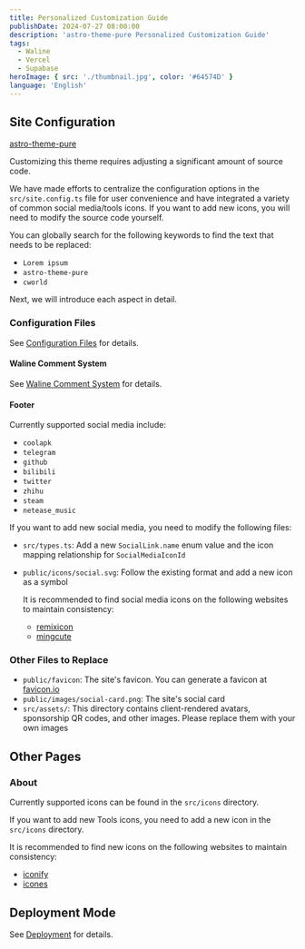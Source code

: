 ```yaml
---
title: Personalized Customization Guide
publishDate: 2024-07-27 08:00:00
description: 'astro-theme-pure Personalized Customization Guide'
tags:
  - Waline
  - Vercel
  - Supabase
heroImage: { src: './thumbnail.jpg', color: '#64574D' }
language: 'English'
---
```


## Site Configuration

[astro-theme-pure](https://github.com/cworld1/astro-theme-pure)

Customizing this theme requires adjusting a significant amount of source code.

We have made efforts to centralize the configuration options in the `src/site.config.ts` file for user convenience and have integrated a variety of common social media/tools icons. If you want to add new icons, you will need to modify the source code yourself.

You can globally search for the following keywords to find the text that needs to be replaced:

- `Lorem ipsum`
- `astro-theme-pure`
- `cworld`

Next, we will introduce each aspect in detail.

### Configuration Files

See [Configuration Files](/docs/integrations/configuration) for details.

#### Waline Comment System

See [Waline Comment System](/docs/integrations/comment) for details.

#### Footer

Currently supported social media include:

- `coolapk`
- `telegram`
- `github`
- `bilibili`
- `twitter`
- `zhihu`
- `steam`
- `netease_music`

If you want to add new social media, you need to modify the following files:

- `src/types.ts`: Add a new `SocialLink.name` enum value and the icon mapping relationship for `SocialMediaIconId`
- `public/icons/social.svg`: Follow the existing format and add a new icon as a symbol

  It is recommended to find social media icons on the following websites to maintain consistency:

  - [remixicon](https://remixicon.com/)
  - [mingcute](https://www.mingcute.com/)

### Other Files to Replace

- `public/favicon`: The site's favicon. You can generate a favicon at [favicon.io](https://favicon.io/favicon-converter/)
- `public/images/social-card.png`: The site's social card
- `src/assets/`: This directory contains client-rendered avatars, sponsorship QR codes, and other images. Please replace them with your own images

## Other Pages

### About

Currently supported icons can be found in the `src/icons` directory.

If you want to add new Tools icons, you need to add a new icon in the `src/icons` directory.

It is recommended to find new icons on the following websites to maintain consistency:

- [iconify](https://icon-sets.iconify.design/)
- [icones](https://icones.js.org/)

## Deployment Mode

See [Deployment](/docs/deployment) for details.
